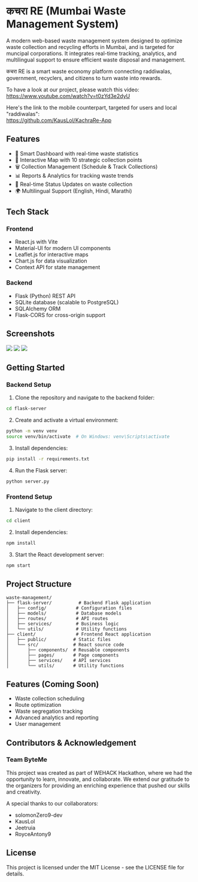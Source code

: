 # कचरा RE (Mumbai Waste Management System)

A modern web-based waste management system designed to optimize waste collection and recycling efforts in Mumbai, and is targeted for muncipal corporations. It integrates real-time tracking, analytics, and multilingual support to ensure efficient waste disposal and management.

कचरा RE is a smart waste economy platform connecting raddiwalas, government, recyclers, and citizens to turn waste into rewards.

To have a look at our project, please watch this video:  
https://www.youtube.com/watch?v=t0zYd3e2dyU

Here's the link to the mobile counterpart, targeted for users and local "raddiwalas":  
https://github.com/KausLol/KachraRe-App

## Features

- 🎨 Smart Dashboard with real-time waste statistics
- 📍 Interactive Map with 10 strategic collection points
- 🗑 Collection Management (Schedule & Track Collections)
- 📊 Reports & Analytics for tracking waste trends
- 🔄 Real-time Status Updates on waste collection
- 🌍 Multilingual Support (English, Hindi, Marathi)

## Tech Stack

### Frontend

- React.js with Vite
- Material-UI for modern UI components
- Leaflet.js for interactive maps
- Chart.js for data visualization
- Context API for state management

### Backend

- Flask (Python) REST API
- SQLite database (scalable to PostgreSQL)
- SQLAlchemy ORM
- Flask-CORS for cross-origin support

## Screenshots

<img src="https://i.imgur.com/54XTjSP.png">
<img src="https://i.imgur.com/B0uyv5y.png">
<img src="https://i.imgur.com/H9gWCmT.png">


## Getting Started

### Backend Setup

1. Clone the repository and navigate to the backend folder:
```bash
cd flask-server
```

2. Create and activate a virtual environment:
```bash
python -m venv venv
source venv/bin/activate  # On Windows: venv\Scripts\activate
```

3. Install dependencies:
```bash
pip install -r requirements.txt
```

4. Run the Flask server:
```bash
python server.py
```

### Frontend Setup

1. Navigate to the client directory:
```bash
cd client
```

2. Install dependencies:
```bash
npm install
```

3. Start the React development server:
```bash
npm start
```

## Project Structure

```
waste-management/
├── flask-server/          # Backend Flask application
│   ├── config/           # Configuration files
│   ├── models/           # Database models
│   ├── routes/           # API routes
│   ├── services/         # Business logic
│   └── utils/            # Utility functions
├── client/               # Frontend React application
│   ├── public/          # Static files
│   └── src/             # React source code
│       ├── components/  # Reusable components
│       ├── pages/       # Page components
│       ├── services/    # API services
│       └── utils/       # Utility functions
```

## Features (Coming Soon)

- Waste collection scheduling
- Route optimization
- Waste segregation tracking
- Advanced analytics and reporting
- User management


## Contributors & Acknowledgement

### Team ByteMe

This project was created as part of WEHACK Hackathon, where we had the opportunity to learn, innovate, and collaborate. We extend our gratitude to the organizers for providing an enriching experience that pushed our skills and creativity.

A special thanks to our collaborators:

- solomonZero9-dev
- KausLol
- Jeetruia
- RoyceAntony9


## License

This project is licensed under the MIT License - see the LICENSE file for details.
